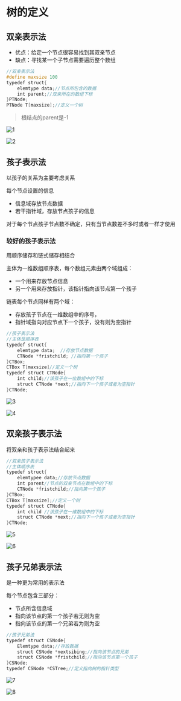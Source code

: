 # 树的定义

## 双亲表示法

- 优点：给定一个节点很容易找到其双亲节点
- 缺点：寻找某一个子节点需要遍历整个数组

```c
//双亲表示法
#define maxsize 100
typedef struct{
    elemtype data;//节点所包含的数据
    int parent;//双亲所在的数组下标
}PTNode;
PTNode T[maxsize];//定义一个树
```
> 根结点的parent是-1

![1](https://images-1302683597.cos.ap-nanjing.myqcloud.com/images/StudyNotes/Algorithm/images_20220327204131.png)

![2](https://images-1302683597.cos.ap-nanjing.myqcloud.com/images/StudyNotes/Algorithm/images_20220327204144.png)

## 孩子表示法

以孩子的关系为主要考虑关系

每个节点设置的信息
- 信息域存放节点数据
- 若干指针域，存放节点孩子的信息

对于每个节点孩子节点数不确定，只有当节点数差不多时或者一样才使用

### 较好的孩子表示法

用顺序储存和链式储存相结合

主体为一维数组顺序表，每个数组元素由两个域组成：
- 一个用来存放节点信息
- 另一个用来存放指针，该指针指向该节点第一个孩子

链表每个节点同样有两个域：
- 存放孩子节点在一维数组中的序号， 
- 指针域指向对应节点下一个孩子，没有则为空指针

```c
//孩子表示法
//主体是顺序表
typedef struct{
    elemtype data;  //存放节点数据
    CTNode *fristchild; //指向第一个孩子
}CTBox;
CTBox T[maxsize]//定义一个树
typedef struct CTNode{
    int child;//该孩子在一位数组中的下标
    struct CTNode *next;//指向下一个孩子或者为空指针
}CTNode;
```

![3](https://images-1302683597.cos.ap-nanjing.myqcloud.com/images/StudyNotes/Algorithm/images_20220327204156.png)

![4](https://images-1302683597.cos.ap-nanjing.myqcloud.com/images/StudyNotes/Algorithm/images_20220327204206.png)

## 双亲孩子表示法

将双亲和孩子表示法结合起来
```c
//双亲孩子表示法
//主体顺序表
typedef struct{
    elemtypee data;//存放节点数据
    int parent//节点的双亲节点在数组中的下标
    CTNode *fristchild;//指向第一个孩子
}CTBox;
CTBox T[maxsize];//定义一个树
typedef struct CTNode{
    int child //该孩子在一维数组中的下标
    struct CTNode *next;//指向下一个孩子或者为空指针
}CTNode;
```

![5](https://images-1302683597.cos.ap-nanjing.myqcloud.com/images/StudyNotes/Algorithm/images_20220327204218.png)

![6](https://images-1302683597.cos.ap-nanjing.myqcloud.com/images/StudyNotes/Algorithm/images_20220327204229.png)

## 孩子兄弟表示法

是一种更为常用的表示法

每个节点包含三部分：
- 节点所含信息域
- 指向该节点的第一个孩子若无则为空
- 指向该节点的第一个兄弟若为则为空

```c
//孩子兄弟法
typedef struct CSNode{
    Elemtype data;//存放数据
    struct CSNode *nextsibing;//指向该节点的兄弟
    struct CSNode *fristchild;//指向该节点第一个孩子
}CSNode;
typedef CSNode *CSTree;//定义指向树的指针类型
```

![7](https://images-1302683597.cos.ap-nanjing.myqcloud.com/images/StudyNotes/Algorithm/images_20220327204259.png)

![8](https://images-1302683597.cos.ap-nanjing.myqcloud.com/images/StudyNotes/Algorithm/images_20220327204309.png)